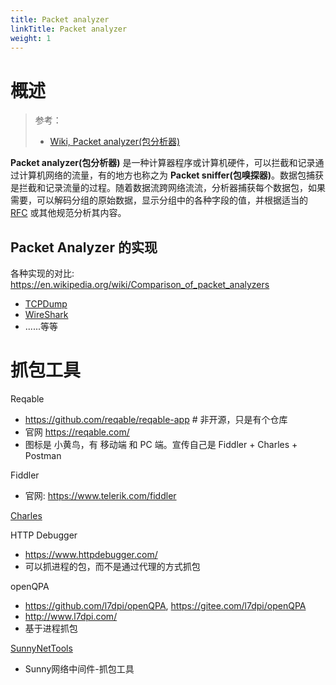 ```yaml
---
title: Packet analyzer
linkTitle: Packet analyzer
weight: 1
---
```


# 概述

> 参考：
>
> - [Wiki, Packet analyzer(包分析器)](https://en.wikipedia.org/wiki/Packet_analyzer)

**Packet analyzer(包分析器)** 是一种计算器程序或计算机硬件，可以拦截和记录通过计算机网络的流量，有的地方也称之为 **Packet sniffer(包嗅探器)**。数据包捕获是拦截和记录流量的过程。随着数据流跨网络流流，分析器捕获每个数据包，如果需要，可以解码分组的原始数据，显示分组中的各种字段的值，并根据适当的 [RFC](/docs/Standard/Internet/IETF.md) 或其他规范分析其内容。

## Packet Analyzer 的实现

各种实现的对比: https://en.wikipedia.org/wiki/Comparison_of_packet_analyzers

- [TCPDump](/docs/7.信息安全/Packet%20analyzer/TCPDump/TCPDump.md)
- [WireShark](/docs/7.信息安全/Packet%20analyzer/WireShark/WireShark.md)
- ......等等

# 抓包工具

Reqable

- https://github.com/reqable/reqable-app # 非开源，只是有个仓库
- 官网 https://reqable.com/
- 图标是 小黄鸟，有 移动端  和 PC 端。宣传自己是 Fiddler + Charles + Postman

Fiddler

- 官网: https://www.telerik.com/fiddler

[Charles](/docs/7.信息安全/Packet%20analyzer/Charles.md)

HTTP Debugger

- https://www.httpdebugger.com/
- 可以抓进程的包，而不是通过代理的方式抓包

openQPA

- https://github.com/l7dpi/openQPA, https://gitee.com/l7dpi/openQPA
- http://www.l7dpi.com/
- 基于进程抓包

[SunnyNetTools](https://github.com/qtgolang/SunnyNetTools)

- Sunny网络中间件-抓包工具
